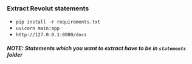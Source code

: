 
### Extract Revolut statements

* `pip install -r requirements.txt`
* `uvicorn main:app`
* `http://127.0.0.1:8000/docs`

##### NOTE: Statements which you want to extract have to be in `statements` folder